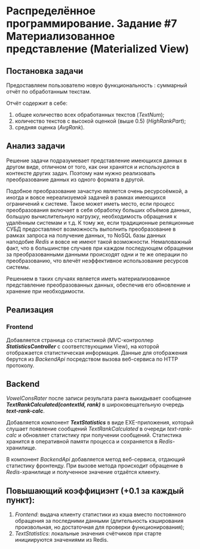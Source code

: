 # Распределённое программирование. Задание #7 Материализованное представление (Materialized View)

## Постановка задачи
Предоставляем пользователю новую функциональность : суммарный отчёт по обработанным текстам. 

Отчёт содержит в себе: 
1. общее количество всех обработанных текстов (*TextNum*);
2. количество текстов с высокой оценкой (выше 0.5) (*HighRankPart*);
3. средняя оценка (*AvgRank*).

## Анализ задачи

Решение задачи подразумевает представление имеющихся данных в другом виде, отличном от того, как они хранятся и используются в контексте других задач. Поэтому нам нужно реализовать преобразование данных из одного формата в другой.

Подобное преобразование зачастую является очень ресурсоёмкой, а иногда и вовсе нереализуемой задачей в рамках имеющихся ограничений к системе. Такое может иметь место, если процесс преобразования включает в себя обработку больших объёмов данных, большую вычислительную нагрузку, необходимость обращения к удалённым системам и т.д. К тому же, если традиционные реляционные СУБД предоставляют возможность выполнить преобразование в рамках запроса на получение данных, то NoSQL базы данных наподобие *Redis* и вовсе не имеют такой возможности. Немаловажный факт, что в большинстве случаев при каждом последующем обращении за преобразованными данными происходят одни и те же операции по преобразованию, что влечёт неэффективное использование ресурсов системы.

Решением в таких случаях является иметь материализованное представление преобразованных данных, обеспечив его обновление и хранение при необходимости.

## Реализация

### Frontend

Добавляется страница со статистикой (MVC-контроллер ***StatisticsController*** c соответствующими View), на которой отображается статистическая информация. Данные для отображения берутся из *BackendApi* посредством вызова веб-сервиса по HTTP протоколу.

## Backend

*VowelConsRater* после записи результата ранга выкидывает сообщение ***TextRankCalculated(contextId, rank)*** в широковещательную очередь ***text-rank-calc***.

Добавляется компонент ***TextStatistics*** в виде EXE-приложения, который слушает появление сообщений *TextRankCalculated* в очереди *text-rank-calc* и обновляет статистику при получении сообщений. Статистика хранится в оперативной памяти процесса и сохраняется в *Redis*-хранилище.

В компонент *BackendApi* добавляется метод веб-сервиса, отдающий статистику фронтенду. При вызове метода происходит обращение в *Redis*-хранилище и полученное значение отдаётся клиенту. 

## Повышающий коэффициэнт (+0.1 за каждый пункт):
1. *Frontend*: выдача клиенту статистики из кэша вместо постоянного обращения за последними данными (длительность кэширования произвольная, но достаточная для проверки функционирования);
2. *TextStatistics*: локальные значения счётчиков  при старте инициируются значениями из Redis.